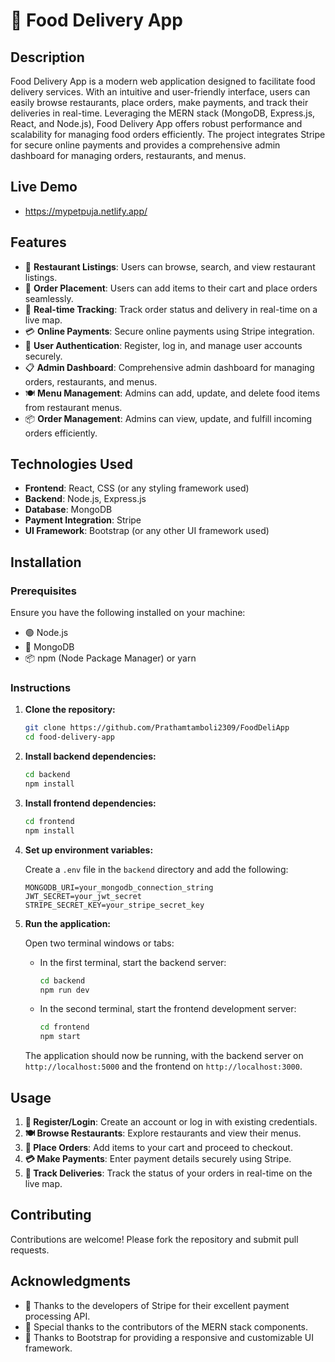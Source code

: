 # 🍔 Food Delivery App

## Description

Food Delivery App is a modern web application designed to facilitate food delivery services. With an intuitive and user-friendly interface, users can easily browse restaurants, place orders, make payments, and track their deliveries in real-time. Leveraging the MERN stack (MongoDB, Express.js, React, and Node.js), Food Delivery App offers robust performance and scalability for managing food orders efficiently. The project integrates Stripe for secure online payments and provides a comprehensive admin dashboard for managing orders, restaurants, and menus.

## Live Demo
- https://mypetpuja.netlify.app/

## Features

- 🍕 **Restaurant Listings**: Users can browse, search, and view restaurant listings.
- 🛒 **Order Placement**: Users can add items to their cart and place orders seamlessly.
- 🚚 **Real-time Tracking**: Track order status and delivery in real-time on a live map.
- 💳 **Online Payments**: Secure online payments using Stripe integration.
- 👤 **User Authentication**: Register, log in, and manage user accounts securely.
- 📋 **Admin Dashboard**: Comprehensive admin dashboard for managing orders, restaurants, and menus.
- 🍽️ **Menu Management**: Admins can add, update, and delete food items from restaurant menus.
- 📦 **Order Management**: Admins can view, update, and fulfill incoming orders efficiently.

## Technologies Used

- **Frontend**: React, CSS (or any styling framework used)
- **Backend**: Node.js, Express.js
- **Database**: MongoDB
- **Payment Integration**: Stripe
- **UI Framework**: Bootstrap (or any other UI framework used)

## Installation

### Prerequisites

Ensure you have the following installed on your machine:

- 🟢 Node.js
- 🍃 MongoDB
- 📦 npm (Node Package Manager) or yarn

### Instructions

1. **Clone the repository:**

    ```sh
    git clone https://github.com/Prathamtamboli2309/FoodDeliApp
    cd food-delivery-app
    ```

2. **Install backend dependencies:**

    ```sh
    cd backend
    npm install
    ```

3. **Install frontend dependencies:**

    ```sh
    cd frontend
    npm install
    ```

4. **Set up environment variables:**

    Create a `.env` file in the `backend` directory and add the following:

    ```env
    MONGODB_URI=your_mongodb_connection_string
    JWT_SECRET=your_jwt_secret
    STRIPE_SECRET_KEY=your_stripe_secret_key
    ```

5. **Run the application:**

    Open two terminal windows or tabs:

    - In the first terminal, start the backend server:

      ```sh
      cd backend
      npm run dev
      ```

    - In the second terminal, start the frontend development server:

      ```sh
      cd frontend
      npm start
      ```

    The application should now be running, with the backend server on `http://localhost:5000` and the frontend on `http://localhost:3000`.

## Usage

1. **🔐 Register/Login**: Create an account or log in with existing credentials.
2. **🍽️ Browse Restaurants**: Explore restaurants and view their menus.
3. **🛒 Place Orders**: Add items to your cart and proceed to checkout.
4. **💳 Make Payments**: Enter payment details securely using Stripe.
5. **🚚 Track Deliveries**: Track the status of your orders in real-time on the live map.

## Contributing

Contributions are welcome! Please fork the repository and submit pull requests.

## Acknowledgments

- 🙏 Thanks to the developers of Stripe for their excellent payment processing API.
- 🙏 Special thanks to the contributors of the MERN stack components.
- 🙏 Thanks to Bootstrap for providing a responsive and customizable UI framework.
